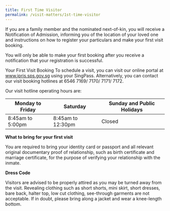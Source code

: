 ```yaml
---
title: First Time Visitor
permalink: /visit-matters/1st-time-visitor
---
```

If you are a family member and the nominated next-of-kin, you will receive a Notification of Admission, informing you of the location of your loved one and instructions on how to register your particulars and make your first visit booking.

You will only be able to make your first booking after you receive a notification that your registration is successful.

 

Your First Visit Booking
To schedule a visit, you can visit our online portal at www.ipris.sps.gov.sg using your SingPass. Alternatively, you can contact our visit booking hotlines at 6546 7169/ 7170/ 7171/ 7172.

Our visit hotline operating hours are:


| Monday to Friday | Saturday | Sunday and Public Holidays |
| -------- | -------- | -------- |
| 8:45am to 5:00pm     | 8:45am to 12:30pm     | Closed     |

**What to bring for your first visit**

You are required to bring your identity card or passport and all relevant original documentary proof of relationship, such as birth certificate and marriage certificate, for the purpose of verifying your relationship with the inmate.

 

**Dress Code**

Visitors are advised to be properly attired as you may be turned away from the visit. Revealing clothing such as short shorts, mini skirt, short dresses, bare back, halter top, low cut clothing, see-through garments are not acceptable.  If in doubt, please bring along a jacket and wear a knee-length bottom.